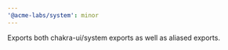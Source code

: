 ```yaml
---
'@acme-labs/system': minor
---
```


Exports both chakra-ui/system exports as well as aliased exports.
